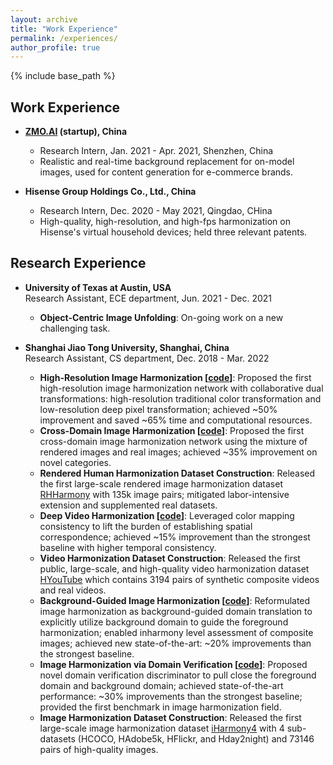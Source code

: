 ```yaml
---
layout: archive
title: "Work Experience"
permalink: /experiences/
author_profile: true
---
```


{% include base_path %}

Work Experience
------
* **[ZMO.AI](https://www.zmo.ai/zh/about-us/) (startup), China**
  - Research Intern, Jan. 2021 - Apr. 2021, Shenzhen, China
  - Realistic and real-time background replacement for on-model images, used for content generation for e-commerce brands.

* **Hisense Group Holdings Co., Ltd., China**
  - Research Intern, Dec. 2020 - May 2021, Qingdao, CHina
  - High-quality, high-resolution, and high-fps harmonization on Hisense's virtual household devices; held three relevant patents.

Research Experience
------
* **University of Texas at Austin, USA**  <br>
	Research Assistant, ECE department, Jun. 2021 - Dec. 2021
	* **Object-Centric Image Unfolding**: On-going work on a new challenging task.
	

* **Shanghai Jiao Tong University, Shanghai, China**  <br>
	Research Assistant, CS department, Dec. 2018 - Mar. 2022
	* **High-Resolution Image Harmonization [[code](https://github.com/bcmi/CDTNet-High-Resolution-Image-Harmonization)]**: Proposed the first high-resolution image harmonization network with collaborative dual transformations: high-resolution traditional color transformation and low-resolution deep pixel transformation; achieved ~50% improvement and saved ~65% time and computational resources.
	* **Cross-Domain Image Harmonization  [[code](https://github.com/bcmi/Rendered-Image-Harmonization-Dataset-RHHarmony)]**: Proposed the first cross-domain image harmonization network using the mixture of rendered images and real images; achieved ~35% improvement on novel categories.
	* **Rendered Human Harmonization Dataset Construction**: Released the first large-scale rendered image harmonization dataset [RHHarmony](https://github.com/bcmi/Rendered_Image_Harmonization_Datasets) with 135k image pairs; mitigated labor-intensive extension and supplemented real datasets.
	* **Deep Video Harmonization  [[code](https://github.com/bcmi/Video-Harmonization-Dataset-HYouTube)]**: Leveraged color mapping consistency to lift the burden of establishing spatial correspondence; achieved ~15% improvement than the strongest baseline with higher temporal consistency.
	* **Video Harmonization Dataset Construction**: Released the first public, large-scale, and high-quality video harmonization dataset [HYouTube](https://github.com/bcmi/Video-Harmonization-Dataset-HYouTube) which contains 3194 pairs of synthetic composite videos and real videos. 
	* **Background-Guided Image Harmonization [[code](https://github.com/bcmi/BargainNet)]**: Reformulated image harmonization as background-guided domain translation to explicitly utilize background domain to guide the foreground harmonization; enabled inharmony level assessment of composite images; achieved new state-of-the-art: ~20% improvements than the strongest baseline.
	* **Image Harmonization via Domain Verification [[code](https://github.com/bcmi/Image_Harmonization_Datasets)]**: Proposed novel domain verification discriminator to pull close the foreground domain and background domain; achieved state-of-the-art performance: ~30% improvements than the strongest baseline; provided the first benchmark in image harmonization field.
	* **Image Harmonization Dataset Construction**: Released the first large-scale image harmonization dataset [iHarmony4](https://github.com/bcmi/Image_Harmonization_Datasets) with 4 sub-datasets (HCOCO, HAdobe5k, HFlickr, and Hday2night) and 73146 pairs of high-quality images.